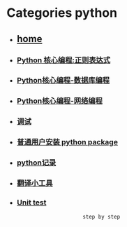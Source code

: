 # Categories python
* ## [home](../README.md)
* ### [Python 核心编程:正则表达式](CorePython.md)
* ### [Python核心编程-数据库编程](corePythonDB.md)
* ### [Python核心编程-网络编程](corePythonNet.md)
* ### [调试](debug.md)
* ### [普通用户安装 python package](noRootUserInstallPackage.md)
* ### [python记录](python_care.md)
* ### [翻译小工具](translateTool.md)
* ### [Unit test](unitTest.md)
                           step by step